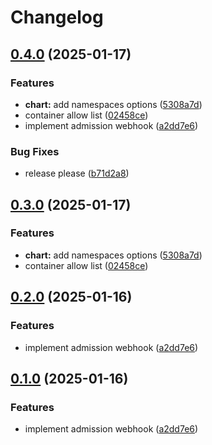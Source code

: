 # Changelog

## [0.4.0](https://github.com/sergelogvinov/node-labels-exporter/compare/v0.3.0...v0.4.0) (2025-01-17)


### Features

* **chart:** add namespaces options ([5308a7d](https://github.com/sergelogvinov/node-labels-exporter/commit/5308a7dd46bd4803627416feb2e6a1293fa838e7))
* container allow list ([02458ce](https://github.com/sergelogvinov/node-labels-exporter/commit/02458cea479837cda1932f81d4d95cf49c64dba1))
* implement admission webhook ([a2dd7e6](https://github.com/sergelogvinov/node-labels-exporter/commit/a2dd7e684b1cc7ab966a67262aa4909c16dfd32d))


### Bug Fixes

* release please ([b71d2a8](https://github.com/sergelogvinov/node-labels-exporter/commit/b71d2a8f8e02fe8dc7c1223a88c684b78684f667))

## [0.3.0](https://github.com/sergelogvinov/node-labels-exporter/compare/v0.2.0...v0.3.0) (2025-01-17)


### Features

* **chart:** add namespaces options ([5308a7d](https://github.com/sergelogvinov/node-labels-exporter/commit/5308a7dd46bd4803627416feb2e6a1293fa838e7))
* container allow list ([02458ce](https://github.com/sergelogvinov/node-labels-exporter/commit/02458cea479837cda1932f81d4d95cf49c64dba1))

## [0.2.0](https://github.com/sergelogvinov/node-labels-exporter/compare/v0.1.0...v0.2.0) (2025-01-16)


### Features

* implement admission webhook ([a2dd7e6](https://github.com/sergelogvinov/node-labels-exporter/commit/a2dd7e684b1cc7ab966a67262aa4909c16dfd32d))

## [0.1.0](https://github.com/sergelogvinov/node-labels-exporter/compare/v0.0.1...v0.1.0) (2025-01-16)


### Features

* implement admission webhook ([a2dd7e6](https://github.com/sergelogvinov/node-labels-exporter/commit/a2dd7e684b1cc7ab966a67262aa4909c16dfd32d))
